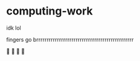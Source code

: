 # computing-work

idk lol


fingers go brrrrrrrrrrrrrrrrrrrrrrrrrrrrrrrrrrrrrrrrrrrrrrr

:rofl: :rofl: :rofl: :rofl:
